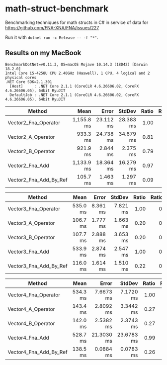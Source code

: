 # math-struct-benchmark

Benchmarking techniques for math structs in C# in service of data for https://github.com/FNA-XNA/FNA/issues/227

Run it with `dotnet run -c Release -- -f "*"`.


## Results on my MacBook

```
BenchmarkDotNet=v0.11.3, OS=macOS Mojave 10.14.3 (18D42) [Darwin 18.2.0]
Intel Core i5-4258U CPU 2.40GHz (Haswell), 1 CPU, 4 logical and 2 physical cores
.NET Core SDK=2.1.301
  [Host]     : .NET Core 2.1.1 (CoreCLR 4.6.26606.02, CoreFX 4.6.26606.05), 64bit RyuJIT
  DefaultJob : .NET Core 2.1.1 (CoreCLR 4.6.26606.02, CoreFX 4.6.26606.05), 64bit RyuJIT
```

|                 Method |       Mean |     Error |    StdDev | Ratio | RatioSD |
|----------------------- |-----------:|----------:|----------:|------:|--------:|
|   Vector2_Fna_Operator | 1,155.8 ms | 23.112 ms | 28.383 ms |  1.00 |    0.00 |
|     Vector2_A_Operator |   933.3 ms | 24.738 ms | 34.679 ms |  0.81 |    0.03 |
|     Vector2_B_Operator |   921.9 ms |  2.844 ms |  2.375 ms |  0.79 |    0.02 |
|        Vector2_Fna_Add | 1,133.9 ms | 18.364 ms | 16.279 ms |  0.97 |    0.03 |
| Vector2_Fna_Add_By_Ref |   105.7 ms |  1.463 ms |  1.297 ms |  0.09 |    0.00 |


|                 Method |     Mean |    Error |   StdDev | Ratio | RatioSD |
|----------------------- |---------:|---------:|---------:|------:|--------:|
|   Vector3_Fna_Operator | 535.0 ms | 8.361 ms | 7.821 ms |  1.00 |    0.00 |
|     Vector3_A_Operator | 106.7 ms | 1.777 ms | 1.663 ms |  0.20 |    0.00 |
|     Vector3_B_Operator | 107.7 ms | 2.888 ms | 3.653 ms |  0.20 |    0.01 |
|        Vector3_Fna_Add | 533.9 ms | 2.874 ms | 2.547 ms |  1.00 |    0.02 |
| Vector3_Fna_Add_By_Ref | 116.0 ms | 1.614 ms | 1.510 ms |  0.22 |    0.00 |

|                 Method |     Mean |      Error |     StdDev | Ratio | RatioSD |
|----------------------- |---------:|-----------:|-----------:|------:|--------:|
|   Vector4_Fna_Operator | 534.3 ms |  7.6673 ms |  7.1720 ms |  1.00 |    0.00 |
|     Vector4_A_Operator | 143.4 ms |  2.8092 ms |  3.3442 ms |  0.27 |    0.01 |
|     Vector4_B_Operator | 142.0 ms |  2.5382 ms |  2.3743 ms |  0.27 |    0.01 |
|        Vector4_Fna_Add | 528.7 ms | 21.3030 ms | 23.6783 ms |  0.99 |    0.05 |
| Vector4_Fna_Add_By_Ref | 138.5 ms |  0.0884 ms |  0.0783 ms |  0.26 |    0.00 |
